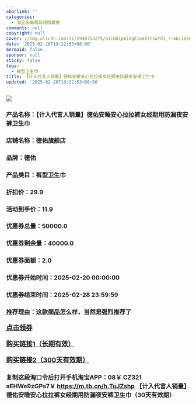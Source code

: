 ```yaml
---
abbrlink: ''
categories:
  - 淘宝天猫商品领隐藏券
comments: null
copyright: null
cover: //img.alicdn.com/i1/2940753275/O1CN01pAi0gE1a407tswYd1_!!4611686018427385211-2-item_pic.png
date: '2025-02-26T19:22:53+08:00'
mermaid: false
sponsor: null
sticky: false
tags:
  - 裤型卫生巾
title: 【计入代言人销量】德佑安睡安心拉拉裤女经期用防漏夜安裤卫生巾
updated: '2025-02-26T19:22:53+08:00'
--- 
```


![](//img.alicdn.com/i1/2940753275/O1CN01pAi0gE1a407tswYd1_!!4611686018427385211-2-item_pic.png)

### 产品名称：【计入代言人销量】德佑安睡安心拉拉裤女经期用防漏夜安裤卫生巾
### 店铺名称：德佑旗舰店
### 品牌：德佑
### 产品类目：裤型卫生巾
### 折扣价：29.9
### 活动到手价：11.9
### 优惠券总量：50000.0
### 优惠券剩余量：40000.0
### 优惠券面额：2.0
### 优惠券开始时间：2025-02-20 00:00:00	
### 优惠券结束时间：2025-02-28 23:59:59	
### 推荐理由：这款商品怎么样，当然是强烈推荐了

<p style="font-size: 18px; font-weight: bold;">
  <a href="这款商品太牛了！销售太火爆以至于没有设置" target="_blank">点击领券</a>
</p>
<p style="font-size: 18px; font-weight: bold;">
  <a href="https://s.click.taobao.com/t?e=m%3D2%26s%3DFpbOO00eXsJw4vFB6t2Z2ueEDrYVVa64K7Vc7tFgwiHjf2vlNIV67kyLuerTQxoG6EFRCN7EKmz3ID%2FV1RqsF4wnCJeELi4I%2FIEn%2BS1IjHAB0ghlTd7WlZVm%2FOAUUFw71qrpxiwMoCNxc1AtbZGVS%2Fj8jgjUJellO%2FvD%2FG8IJTcLZMqoQW%2BfuKGzo1lVxIioDrbsNuJz1yM%2Fv7FRGSPS3UHnKO1riN064TiFZ6TdFabWVTMSK%2Fg9IzRiLoFaYUF8jCYtYGASbzRUrFwjXfRKMROfYmExpA2104bt%2FCh0HCZEwbjCZuGS5xex2vhpWPUTmPvXuwwHVZ0%3D&umpChannel=tblmqdyh&u_channel=tblmqdyh" target="_blank">购买链接1（长期有效）</a>
</p>
<p style="font-size: 18px; font-weight: bold;">
  <a href="https://s.click.taobao.com/ZRtaVNs" target="_blank">购买链接2（300天有效期）</a>
</p>

### 复制这段淘口令后打开手机淘宝APP：08￥ CZ321 aEHWe9zGPs7￥ https://m.tb.cn/h.TuJZshp  【计入代言人销量】德佑安睡安心拉拉裤女经期用防漏夜安裤卫生巾（30天有效期）
